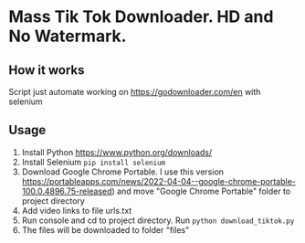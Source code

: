 # Mass Tik Tok Downloader. HD and No Watermark.

## How it works

Script just automate working on https://godownloader.com/en with selenium

## Usage 
1. Install Python https://www.python.org/downloads/
2. Install Selenium ```pip install selenium```
3. Download Google Chrome Portable. I use this version https://portableapps.com/news/2022-04-04--google-chrome-portable-100.0.4896.75-released) and move "Google Chrome Portable" folder to project directory 
4. Add video links to file urls.txt
5. Run console and cd to project directory. Run ```python download_tiktok.py```
6. The files will be downloaded to folder "files"
